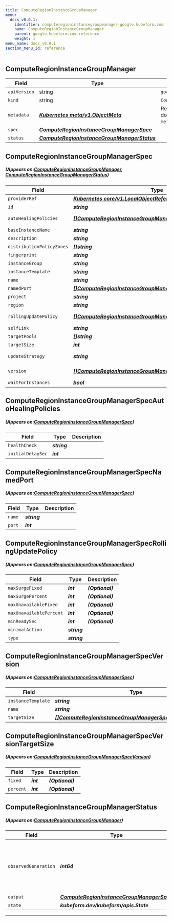 ```yaml
---
title: ComputeRegionInstanceGroupManager
menu:
  docs_v0.0.1:
    identifier: computeregioninstancegroupmanager-google.kubeform.com
    name: ComputeRegionInstanceGroupManager
    parent: google.kubeform.com-reference
    weight: 1
menu_name: docs_v0.0.1
section_menu_id: reference
---
```


## ComputeRegionInstanceGroupManager
| Field | Type | Description |
| ------ | ----- | ----------- |
| `apiVersion` | string | `google.kubeform.com/v1alpha1` |
|    `kind` | string | `ComputeRegionInstanceGroupManager` |
| `metadata` | ***[Kubernetes meta/v1.ObjectMeta](https://kubernetes.io/docs/reference/generated/kubernetes-api/v1.13/#objectmeta-v1-meta)***|Refer to the Kubernetes API documentation for the fields of the `metadata` field.|
| `spec` | ***[ComputeRegionInstanceGroupManagerSpec](#ComputeRegionInstanceGroupManagerSpec)***||
| `status` | ***[ComputeRegionInstanceGroupManagerStatus](#ComputeRegionInstanceGroupManagerStatus)***||
## ComputeRegionInstanceGroupManagerSpec
##### (Appears on:[ComputeRegionInstanceGroupManager](#ComputeRegionInstanceGroupManager), [ComputeRegionInstanceGroupManagerStatus](#ComputeRegionInstanceGroupManagerStatus))
| Field | Type | Description |
| ------ | ----- | ----------- |
| `providerRef` | ***[Kubernetes core/v1.LocalObjectReference](https://kubernetes.io/docs/reference/generated/kubernetes-api/v1.13/#localobjectreference-v1-core)***||
| `id` | ***string***||
| `autoHealingPolicies` | ***[[]ComputeRegionInstanceGroupManagerSpecAutoHealingPolicies](#ComputeRegionInstanceGroupManagerSpecAutoHealingPolicies)***| ***(Optional)*** Deprecated|
| `baseInstanceName` | ***string***||
| `description` | ***string***| ***(Optional)*** |
| `distributionPolicyZones` | ***[]string***| ***(Optional)*** |
| `fingerprint` | ***string***| ***(Optional)*** |
| `instanceGroup` | ***string***| ***(Optional)*** |
| `instanceTemplate` | ***string***| ***(Optional)*** |
| `name` | ***string***||
| `namedPort` | ***[[]ComputeRegionInstanceGroupManagerSpecNamedPort](#ComputeRegionInstanceGroupManagerSpecNamedPort)***| ***(Optional)*** |
| `project` | ***string***| ***(Optional)*** |
| `region` | ***string***||
| `rollingUpdatePolicy` | ***[[]ComputeRegionInstanceGroupManagerSpecRollingUpdatePolicy](#ComputeRegionInstanceGroupManagerSpecRollingUpdatePolicy)***| ***(Optional)*** Deprecated|
| `selfLink` | ***string***| ***(Optional)*** |
| `targetPools` | ***[]string***| ***(Optional)*** |
| `targetSize` | ***int***| ***(Optional)*** |
| `updateStrategy` | ***string***| ***(Optional)*** Deprecated|
| `version` | ***[[]ComputeRegionInstanceGroupManagerSpecVersion](#ComputeRegionInstanceGroupManagerSpecVersion)***| ***(Optional)*** Deprecated|
| `waitForInstances` | ***bool***| ***(Optional)*** |
## ComputeRegionInstanceGroupManagerSpecAutoHealingPolicies
##### (Appears on:[ComputeRegionInstanceGroupManagerSpec](#ComputeRegionInstanceGroupManagerSpec))
| Field | Type | Description |
| ------ | ----- | ----------- |
| `healthCheck` | ***string***||
| `initialDelaySec` | ***int***||
## ComputeRegionInstanceGroupManagerSpecNamedPort
##### (Appears on:[ComputeRegionInstanceGroupManagerSpec](#ComputeRegionInstanceGroupManagerSpec))
| Field | Type | Description |
| ------ | ----- | ----------- |
| `name` | ***string***||
| `port` | ***int***||
## ComputeRegionInstanceGroupManagerSpecRollingUpdatePolicy
##### (Appears on:[ComputeRegionInstanceGroupManagerSpec](#ComputeRegionInstanceGroupManagerSpec))
| Field | Type | Description |
| ------ | ----- | ----------- |
| `maxSurgeFixed` | ***int***| ***(Optional)*** |
| `maxSurgePercent` | ***int***| ***(Optional)*** |
| `maxUnavailableFixed` | ***int***| ***(Optional)*** |
| `maxUnavailablePercent` | ***int***| ***(Optional)*** |
| `minReadySec` | ***int***| ***(Optional)*** |
| `minimalAction` | ***string***||
| `type` | ***string***||
## ComputeRegionInstanceGroupManagerSpecVersion
##### (Appears on:[ComputeRegionInstanceGroupManagerSpec](#ComputeRegionInstanceGroupManagerSpec))
| Field | Type | Description |
| ------ | ----- | ----------- |
| `instanceTemplate` | ***string***||
| `name` | ***string***||
| `targetSize` | ***[[]ComputeRegionInstanceGroupManagerSpecVersionTargetSize](#ComputeRegionInstanceGroupManagerSpecVersionTargetSize)***| ***(Optional)*** |
## ComputeRegionInstanceGroupManagerSpecVersionTargetSize
##### (Appears on:[ComputeRegionInstanceGroupManagerSpecVersion](#ComputeRegionInstanceGroupManagerSpecVersion))
| Field | Type | Description |
| ------ | ----- | ----------- |
| `fixed` | ***int***| ***(Optional)*** |
| `percent` | ***int***| ***(Optional)*** |
## ComputeRegionInstanceGroupManagerStatus
##### (Appears on:[ComputeRegionInstanceGroupManager](#ComputeRegionInstanceGroupManager))
| Field | Type | Description |
| ------ | ----- | ----------- |
| `observedGeneration` | ***int64***| ***(Optional)*** Resource generation, which is updated on mutation by the API Server.|
| `output` | ***[ComputeRegionInstanceGroupManagerSpec](#ComputeRegionInstanceGroupManagerSpec)***| ***(Optional)*** |
| `state` | ***kubeform.dev/kubeform/apis.State***| ***(Optional)*** |
---
